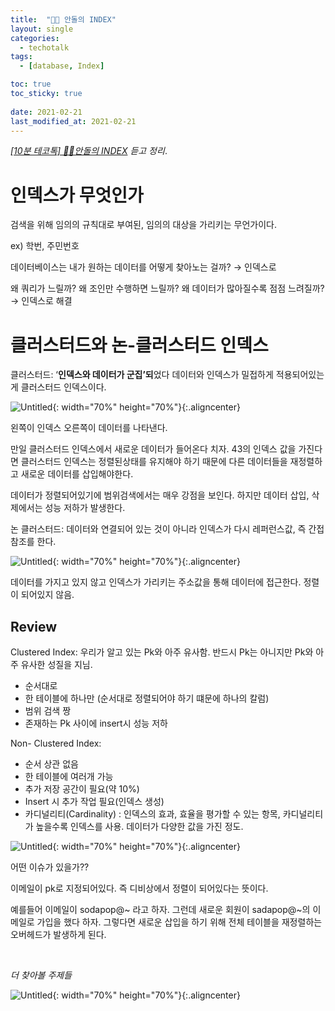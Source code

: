 ```yaml
---
title:  "👨‍🏫 안돌의 INDEX"
layout: single
categories:
  - techotalk
tags:
  - [database, Index]

toc: true
toc_sticky: true
 
date: 2021-02-21
last_modified_at: 2021-02-21
---
```



*[[10분 테코톡] 👨‍🏫안돌의 INDEX](http://youtube.com/watch?v=NkZ6r6z2pBg) 듣고 정리*.

# 인덱스가 무엇인가

검색을 위해 임의의 규칙대로 부여된, 임의의 대상을 가리키는 무언가이다.

ex) 학번, 주민번호

데이터베이스는 내가 원하는 데이터를 어떻게 찾아노는 걸까? → 인덱스로

왜 쿼리가 느릴까? 왜 조인만 수행하면 느릴까? 왜 데이터가 많아질수록 점점 느려질까?→  인덱스로 해결

# 클러스터드와 논-클러스터드 인덱스

클러스터드: ‘**인덱스와 데이터가 군집’되**었다 데이터와 인덱스가 밀접하게 적용되어있는게 클러스터드 인덱스이다.

![Untitled](/assets/img/%E1%84%8B%E1%85%A1%E1%86%AB%E1%84%83%E1%85%A9%E1%86%AF%E1%84%8B%E1%85%B4%20I%20c4927/Untitled.png){: width="70%" height="70%"}{:.aligncenter}

왼쪽이 인덱스 오른쪽이 데이터를 나타낸다.

만일 클러스터드 인덱스에서 새로운 데이터가 들어온다 치자. 43의 인덱스 값을 가진다면 클러스터드 인덱스는 정렬된상태를 유지해야 하기 때문에 다른 데이터들을 재정렬하고 새로운 데이터를 삽입해야한다.

데이터가 정렬되어있기에 범위검색에서는 매우 강점을 보인다. 하지만 데이터 삽입, 삭제에서는 성능 저하가 발생한다.

논 클러스터드: 데이터와 연결되어 있는 것이 아니라 인덱스가 다시 레퍼런스값, 즉 간접참조를 한다.

![Untitled](/assets/img/%E1%84%8B%E1%85%A1%E1%86%AB%E1%84%83%E1%85%A9%E1%86%AF%E1%84%8B%E1%85%B4%20I%20c4927/Untitled%201.png){: width="70%" height="70%"}{:.aligncenter}

데이터를 가지고 있지 않고 인덱스가 가리키는 주소값을 통해 데이터에 접근한다. 정렬이 되어있지 않음.

## Review

Clustered Index: 우리가 알고 있는 Pk와 아주 유사함. 반드시 Pk는 아니지만 Pk와 아주 유사한 성질을 지님.

- 순서대로
- 한 테이블에 하나만 (순서대로 정렬되어야 하기 떄문에 하나의 칼럼)
- 범위 검색 짱
- 존재하는 Pk 사이에 insert시 성능 저하

Non- Clustered Index: 

- 순서 상관 없음
- 한 테이블에 여러개 가능
- 추가 저장 공간이 필요(약 10%)
- Insert 시 추가 작업 필요(인덱스 생성)
- 카디널리티(Cardinality) : 인덱스의 효과, 효율을 평가할 수 있는 항목, 카디널리티가 높을수록 인덱스를 사용. 데이터가 다양한 값을 가진 정도.

![Untitled](/assets/img/%E1%84%8B%E1%85%A1%E1%86%AB%E1%84%83%E1%85%A9%E1%86%AF%E1%84%8B%E1%85%B4%20I%20c4927/Untitled%202.png){: width="70%" height="70%"}{:.aligncenter}

어떤 이슈가 있을가??

이메일이 pk로 지정되어있다. 즉 디비상에서 정렬이 되어있다는 뜻이다.

예를들어 이메일이 sodapop@~ 라고 하자. 그런데 새로운 회원이 sadapop@~의 이메일로 가입을 했다 하자. 그렇다면 새로운 삽입을 하기 위해 전체 테이블을 재정렬하는 오버헤드가 발생하게 된다.


<br>

*더 찾아볼 주제들*

![Untitled](/assets/img/%E1%84%8B%E1%85%A1%E1%86%AB%E1%84%83%E1%85%A9%E1%86%AF%E1%84%8B%E1%85%B4%20I%20c4927/Untitled%203.png){: width="70%" height="70%"}{:.aligncenter}
